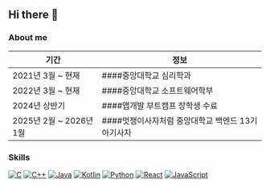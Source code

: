 ## Hi there 👋

### About me
| 기간 | 정보 |
|------|------|
| 2021년 3월 ~ 현재 | ####중앙대학교 심리학과 |
| 2022년 3월 ~ 현재 | ####중앙대학교 소프트웨어학부 |
| 2024년 상반기 | ####앱개발 부트캠프 장학생 수료 |
| 2025년 2월 ~ 2026년 1월 | ####멋쟁이사자처럼 중앙대학교 백엔드 13기 아기사자 |


### Skills
[![C](https://img.shields.io/badge/C-A8B9CC?style=flat&logo=c&logoColor=white)]()
[![C++](https://img.shields.io/badge/C++-00599C?style=flat&logo=c%2B%2B&logoColor=white)]()
[![Java](https://img.shields.io/badge/Java-ED8B00?style=flat&logo=java&logoColor=white)]()
[![Kotlin](https://img.shields.io/badge/Kotlin-0095D5?style=flat&logo=kotlin&logoColor=white)]()
[![Python](https://img.shields.io/badge/Python-3776AB?style=flat&logo=python&logoColor=white)]()
[![React](https://img.shields.io/badge/React-61DAFB?style=flat&logo=react&logoColor=white)]()
[![JavaScript](https://img.shields.io/badge/JavaScript-F7DF1E?style=flat&logo=javascript&logoColor=white)]()

<!--
**ji-circle/ji-circle** is a ✨ _special_ ✨ repository because its `README.md` (this file) appears on your GitHub profile.

Here are some ideas to get you started:

- 🔭 I’m currently working on ...
- 🌱 I’m currently learning ...
- 👯 I’m looking to collaborate on ...
- 🤔 I’m looking for help with ...
- 💬 Ask me about ...
- 📫 How to reach me: ...
- 😄 Pronouns: ...
- ⚡ Fun fact: ...
-->
